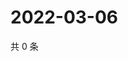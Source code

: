 # 2022-03-06

共 0 条

<!-- BEGIN WEIBO -->
<!-- 最后更新时间 Sun Mar 06 2022 18:09:35 GMT+0800 (China Standard Time) -->

<!-- END WEIBO -->
